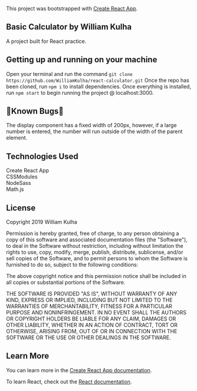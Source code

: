 This project was bootstrapped with [Create React App](https://github.com/facebook/create-react-app).

## Basic Calculator by William Kulha

A project built for React practice.

## Getting up and running on your machine

Open your terminal and run the command `git clone https://github.com/WilliamKulha/react-calculator.git`
Once the repo has been cloned, run `npm i` to install dependencies.
Once everything is installed, run `npm start` to begin running the project @ localhost:3000.

## 🐛Known Bugs🐛
The display component has a fixed width of 200px, however, if a large number is entered, the number will run outside of the width of the parent element.

## Technologies Used
Create React App\
CSSModules\
NodeSass\
Math.js

## License 
Copyright 2019 William Kulha

Permission is hereby granted, free of charge, to any person obtaining a copy of this software and associated documentation files (the "Software"), to deal in the Software without restriction, including without limitation the rights to use, copy, modify, merge, publish, distribute, sublicense, and/or sell copies of the Software, and to permit persons to whom the Software is furnished to do so, subject to the following conditions:

The above copyright notice and this permission notice shall be included in all copies or substantial portions of the Software.

THE SOFTWARE IS PROVIDED "AS IS", WITHOUT WARRANTY OF ANY KIND, EXPRESS OR IMPLIED, INCLUDING BUT NOT LIMITED TO THE WARRANTIES OF MERCHANTABILITY, FITNESS FOR A PARTICULAR PURPOSE AND NONINFRINGEMENT. IN NO EVENT SHALL THE AUTHORS OR COPYRIGHT HOLDERS BE LIABLE FOR ANY CLAIM, DAMAGES OR OTHER LIABILITY, WHETHER IN AN ACTION OF CONTRACT, TORT OR OTHERWISE, ARISING FROM, OUT OF OR IN CONNECTION WITH THE SOFTWARE OR THE USE OR OTHER DEALINGS IN THE SOFTWARE.

## Learn More

You can learn more in the [Create React App documentation](https://facebook.github.io/create-react-app/docs/getting-started).

To learn React, check out the [React documentation](https://reactjs.org/).


